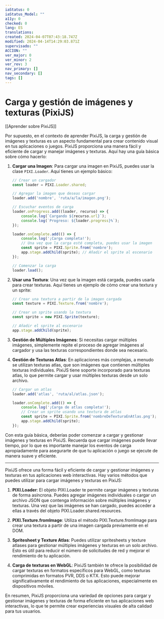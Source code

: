 ```yaml
---
iaStatus: 0
iaStatus_Model: ""
a11y: 0
checked: 0
lang: ES
translations: 
created: 2024-04-07T07:43:18.747Z
modified: 2024-04-14T14:29:03.871Z
supervisado: ""
ACCION: ""
ver_major: 0
ver_minor: 2
ver_rev: 3
nav_primary: []
nav_secondary: []
tags: []
---
```

# Carga y gestión de imágenes y texturas (PixiJS)

[[Aprender sobre PixiJS]]

Por supuesto, en el contexto de aprender PixiJS, la carga y gestión de imágenes y texturas es un aspecto fundamental para crear contenido visual en tus aplicaciones o juegos. PixiJS proporciona una manera fácil y eficiente de cargar y manejar imágenes y texturas. Aquí hay una guía básica sobre cómo hacerlo:

1. **Cargar una Imagen**:
   Para cargar una imagen en PixiJS, puedes usar la clase `PIXI.Loader`. Aquí tienes un ejemplo básico:

   ```javascript
   // Crear un cargador
   const loader = PIXI.Loader.shared;

   // Agregar la imagen que deseas cargar
   loader.add('nombre', 'ruta/a/la/imagen.png');

   // Escuchar eventos de carga
   loader.onProgress.add((loader, recurso) => {
       console.log(`Cargando ${recurso.url}`);
       console.log(`Progreso: ${loader.progress}%`);
   });

   loader.onComplete.add(() => {
       console.log('¡Carga completa!');
       // Una vez que la carga esté completa, puedes usar la imagen
       const sprite = PIXI.Sprite.from('nombre');
       app.stage.addChild(sprite); // Añadir el sprite al escenario
   });

   // Comenzar la carga
   loader.load();
   ```

2. **Usar una Textura**:
   Una vez que la imagen está cargada, puedes usarla para crear texturas. Aquí tienes un ejemplo de cómo crear una textura y un sprite:

   ```javascript
   // Crear una textura a partir de la imagen cargada
   const texture = PIXI.Texture.from('nombre');

   // Crear un sprite usando la textura
   const sprite = new PIXI.Sprite(texture);

   // Añadir el sprite al escenario
   app.stage.addChild(sprite);
   ```

3. **Gestión de Múltiples Imágenes**:
   Si necesitas cargar múltiples imágenes, simplemente repite el proceso de agregar imágenes al cargador y usa las texturas correspondientes donde sea necesario.

4. **Gestión de Texturas Atlas**:
   En aplicaciones más complejas, a menudo se utilizan texturas atlas, que son imágenes que contienen múltiples texturas individuales. PixiJS tiene soporte incorporado para texturas atlas, lo que permite cargar y usar múltiples texturas desde un solo archivo.

   ```javascript
   // Cargar un atlas
   loader.add('atlas', 'ruta/al/atlas.json');

   loader.onComplete.add(() => {
       console.log('¡Carga de atlas completa!');
       // Crear un sprite usando una textura de atlas
       const sprite = PIXI.Sprite.from('nombreDeTexturaEnAtlas.png');
       app.stage.addChild(sprite);
   });
   ```

Con esta guía básica, deberías poder comenzar a cargar y gestionar imágenes y texturas en PixiJS. Recuerda que cargar imágenes puede llevar tiempo, por lo que es importante manejar los eventos de carga apropiadamente para asegurarte de que tu aplicación o juego se ejecute de manera suave y eficiente.

---

PixiJS ofrece una forma fácil y eficiente de cargar y gestionar imágenes y texturas en tus aplicaciones web interactivas. Hay varios métodos que puedes utilizar para cargar imágenes y texturas en PixiJS:

1. **PIXI.Loader**: El objeto PIXI.Loader te permite cargar imágenes y texturas de forma asíncrona. Puedes agregar imágenes individuales o cargar un archivo JSON que contenga información sobre múltiples imágenes y texturas. Una vez que las imágenes se han cargado, puedes acceder a ellas a través del objeto PIXI.Loader.shared.resources.



2. **PIXI.Texture.fromImage**: Utiliza el método PIXI.Texture.fromImage para crear una textura a partir de una imagen cargada previamente en el DOM.



3. **Spritesheet y Texture Atlas**: Puedes utilizar spritesheets y texture atlases para gestionar múltiples imágenes y texturas en un solo archivo. Esto es útil para reducir el número de solicitudes de red y mejorar el rendimiento de tu aplicación.

4. **Carga de texturas en WebGL**: PixiJS también te ofrece la posibilidad de cargar texturas en formatos específicos para WebGL, como texturas comprimidas en formatos PVR, DDS o KTX. Esto puede mejorar significativamente el rendimiento de tus aplicaciones, especialmente en dispositivos móviles.

En resumen, PixiJS proporciona una variedad de opciones para cargar y gestionar imágenes y texturas de forma eficiente en tus aplicaciones web interactivas, lo que te permite crear experiencias visuales de alta calidad para tus usuarios.
